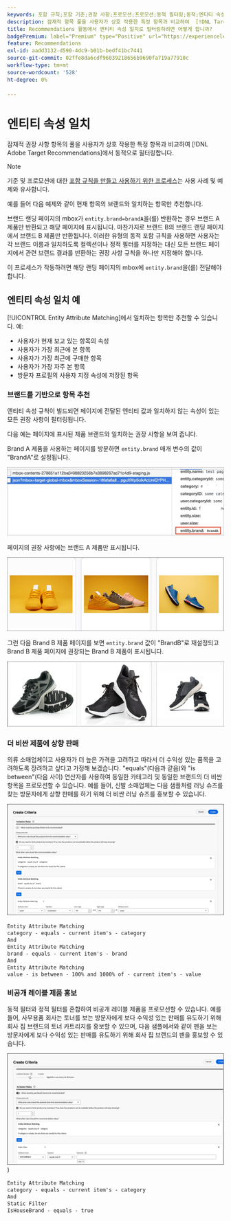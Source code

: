 ```yaml
---
keywords: 포함 규칙;포함 기준;권장 사항;프로모션;프로모션;동적 필터링;동적;엔티티 속성 일치
description: 잠재적 항목 풀을 사용자가 상호 작용한 특정 항목과 비교하여  [!DNL Target Recommendations] 에서 동적으로 필터링하는 방법에 대해 알아봅니다.
title: Recommendations 활동에서 엔티티 속성 일치로 필터링하려면 어떻게 합니까?
badgePremium: label="Premium" type="Positive" url="https://experienceleague.adobe.com/docs/target/using/introduction/intro.html?lang=en#premium newtab=true" tooltip="Target Premium에 포함된 내용을 확인합니다."
feature: Recommendations
exl-id: aadd3132-d590-4dc9-b01b-bedf41bc7441
source-git-commit: 02ffe8da6cdf96039218656b9690fa719a77910c
workflow-type: tm+mt
source-wordcount: '528'
ht-degree: 0%

---
```


# 엔티티 속성 일치

잠재적 권장 사항 항목의 풀을 사용자가 상호 작용한 특정 항목과 비교하여 [!DNL Adobe Target Recommendations]에서 동적으로 필터링합니다.

>[!NOTE]
>
>기준 및 프로모션에 대한 [포함 규칙을 만들고 사용하기 위한 프로세스](/help/main/c-recommendations/c-algorithms/use-dynamic-and-static-inclusion-rules.md)는 사용 사례 및 예제와 유사합니다.

예를 들어 다음 예제와 같이 현재 항목의 브랜드와 일치하는 항목만 추천합니다.

브랜드 랜딩 페이지의 mbox가 `entity.brand=brandA`을(를) 반환하는 경우 브랜드 A 제품만 반환되고 해당 페이지에 표시됩니다. 마찬가지로 브랜드 B의 브랜드 랜딩 페이지에서 브랜드 B 제품만 반환됩니다. 이러한 유형의 동적 포함 규칙을 사용하면 사용자는 각 브랜드 이름과 일치하도록 컬렉션이나 정적 필터를 지정하는 대신 모든 브랜드 페이지에서 관련 브랜드 결과를 반환하는 권장 사항 규칙을 하나만 지정해야 합니다.

이 프로세스가 작동하려면 해당 랜딩 페이지의 mbox에 `entity.brand`을(를) 전달해야 합니다.

## 엔티티 속성 일치 예

[!UICONTROL Entity Attribute Matching]에서 일치하는 항목만 추천할 수 있습니다. 예:

* 사용자가 현재 보고 있는 항목의 속성
* 사용자가 가장 최근에 본 항목
* 사용자가 가장 최근에 구매한 항목
* 사용자가 가장 자주 본 항목
* 방문자 프로필의 사용자 지정 속성에 저장된 항목

### 브랜드를 기반으로 항목 추천

엔티티 속성 규칙이 빌드되면 페이지에 전달된 엔티티 값과 일치하지 않는 속성이 있는 모든 권장 사항이 필터링됩니다.

다음 예는 페이지에 표시된 제품 브랜드와 일치하는 권장 사항을 보여 줍니다.

Brand A 제품을 사용하는 페이지를 방문하면 `entity.brand` 매개 변수의 값이 &quot;BrandA&quot;로 설정됩니다.

![Target 호출 예](/help/main/c-recommendations/c-algorithms/assets/example-target-call.png)

페이지의 권장 사항에는 브랜드 A 제품만 표시됩니다.

![권장 사항 브랜딩](/help/main/c-recommendations/c-algorithms/assets/brandA.png)

그런 다음 Brand B 제품 페이지를 보면 `entity.brand` 값이 &quot;BrandB&quot;로 재설정되고 Brand B 제품 페이지에 권장되는 Brand B 제품이 표시됩니다.

![브랜드 B 권장 사항](/help/main/c-recommendations/c-algorithms/assets/brandB.png)

### 더 비싼 제품에 상향 판매

의류 소매업체이고 사용자가 더 높은 가격을 고려하고 따라서 더 수익성 있는 품목을 고려하도록 장려하고 싶다고 가정해 보겠습니다. &quot;equals&quot;(다음과 같음)와 &quot;is between&quot;(다음 사이) 연산자를 사용하여 동일한 카테고리 및 동일한 브랜드의 더 비싼 항목을 프로모션할 수 있습니다. 예를 들어, 신발 소매업체는 다음 샘플처럼 러닝 슈즈를 찾는 방문자에게 상향 판매를 하기 위해 더 비싼 러닝 슈즈를 홍보할 수 있습니다.

![업셀링](/help/main/c-recommendations/c-algorithms/assets/upsell-new.png)

```
Entity Attribute Matching
category - equals - current item's - category 
And 
Entity Attribute Matching
brand - equals - current item's - brand 
And 
Entity Attribute Matching
value - is between - 100% and 1000% of - current item's - value
```

### 비공개 레이블 제품 홍보

동적 필터와 정적 필터를 혼합하여 비공개 레이블 제품을 프로모션할 수 있습니다. 예를 들어, 사무용품 회사는 토너를 보는 방문자에게 보다 수익성 있는 판매를 유도하기 위해 회사 집 브랜드의 토너 카트리지를 홍보할 수 있으며, 다음 샘플에서와 같이 펜을 보는 방문자에게 보다 수익성 있는 판매를 유도하기 위해 회사 집 브랜드의 펜을 홍보할 수 있습니다.

![회사 브랜드](/help/main/c-recommendations/c-algorithms/assets/housebrand-new.png)
)

```
Entity Attribute Matching
category - equals - current item's - category 
And
Static Filter
IsHouseBrand - equals - true
```
